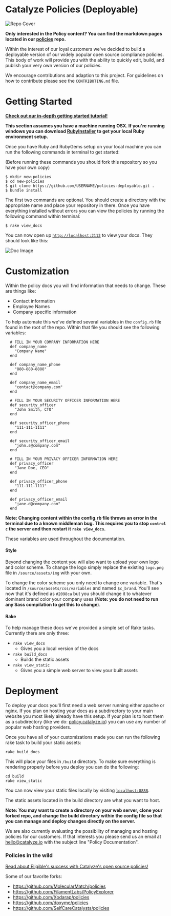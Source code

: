 # Catalyze Policies (Deployable)

![Repo Cover](http://i.imgur.com/D8sq8ex.png)

**Only interested in the Policy content? You can find the markdown pages located in our [policies](https://github.com/catalyzeio/policies) repo.**

Within the interest of our loyal customers we've decided to build a deployable version of our widely popular open source compliance policies. This body of work will provide you with the ability to quickly edit, build, and publish your very own version of our policies.

We encourage contributions and adaption to this project. For guidelines on how to contribute please see the `CONTRIBUTING.md` file.

# Getting Started

[**Check out our in-depth getting started tutorial!**](https://github.com/catalyzeio/policies-deployable/wiki/Getting-Started-Tutorial)

**This section assumes you have a machine running OSX. If you're running windows you can download [RubyInstaller](http://rubyinstaller.org/) to get your local Ruby environment setup.**

Once you have Ruby and RubyGems setup on your local machine you can run the following commands in terminal to get started:

(Before running these commands you should fork this repository so you have your own copy)

```
$ mkdir new-policies
$ cd new-policies
$ git clone https://github.com/USERNAME/policies-deployable.git .
$ bundle install
```

The first two commands are optional. You should create a directory with the appropriate name and place your repository in there. Once you have everything installed without errors you can view the policies by running the following command within terminal:

```
$ rake view_docs
```

You can now open up [`http://localhost:2113`](http://localhost:2113) to view your docs. They should look like this:

![Doc Image](http://i.imgur.com/Jg2vpK7.png)


# Customization

Within the policy docs you will find information that needs to change. These are things like:

- Contact information
- Employee Names
- Company specific information

To help automate this we've defined several variables in the `config.rb` file found in the root of the repo. Within that file you should see the following variables:

```
  # FILL IN YOUR COMPANY INFORMATION HERE
  def company_name
    "Company Name"
  end

  def company_name_phone
    "888-888-8888"
  end

  def company_name_email
    "contact@company.com"
  end

  # FILL IN YOUR SECURITY OFFICER INFORMATION HERE
  def security_officer
    "John Smith, CTO"
  end

  def security_officer_phone
    "111-111-1111"
  end

  def security_officer_email
    "john.s@company.com"
  end

  # FILL IN YOUR PRIVACY OFFICER INFORMATION HERE
  def privacy_officer
    "Jane Doe, CEO"
  end

  def privacy_officer_phone
    "111-111-1111"
  end

  def privacy_officer_email
    "jane.d@company.com"
  end
```

**Note: Changing content within the config.rb file throws an error in the terminal due to a known middleman bug. This requires you to stop `control c` the server and then restart it `rake view_docs`.**

These variables are used throughout the documentation.

#### Style

Beyond changing the content you will also want to upload your own logo and color scheme. To change the logo simply replace the existing `logo.png` file in `/source/assets/img` with your own.

To change the color scheme you only need to change one variable. That's located in `/source/assets/css/variables` and named `$c_brand`. You'll see now that it's defined as `#2098ca` but you should change it to whatever dominant brand color your company uses (**Note: you do not need to run any Sass compilation to get this to change**).

#### Rake

To help manage these docs we've provided a simple set of Rake tasks. Currently there are only three:

- `rake view_docs`
  - Gives you a local version of the docs
- `rake build_docs`
  - Builds the static assets
- `rake view_static`
  - Gives you a simple web server to view your built assets

# Deployment

To deploy your docs you'll first need a web server running either apache or nginx. If you plan on hosting your docs as a subdirectory to your main website you most likely already have this setup. If your plan is to host them as a subdirectory (like we do: [policy.catalyze.io](https://policy.catalyze.io)) you can use any number of popular web hosting providers.

Once you have all of your customizations made you can run the following rake task to build your static assets:

`rake build_docs`

This will place your files in `/build` directory. To make sure everything is rendering properly before you deploy you can do the following:

```
cd build
rake view_static
```

You can now view your static files locally by visiting [`localhost:8888`](http://localhost:8888).

The static assets located in the build directory are what you want to host.

**Note: You may want to create a directory on your web server, clone your forked repo, and change the build directory within the config file so that you can manage and deploy changes directly on the server.**

We are also currently evaluating the possibility of managing and hosting policies for our customers. If that interests you please send us an email at [hello@catalyze.io](mailto:hello@catalyze.io) with the subject line "Policy Documentation".

### Policies in the wild

[Read about Eligible's success with Catalyze's open source policies!](https://catalyze.io/announcements/catalyze-releases-open-source-policies-and-procedures-to-hasten-healthcare-it-development)

Some of our favorite forks:

- https://github.com/MolecularMatch/policies
- https://github.com/FilamentLabs/PolicyExplorer
- https://github.com/Xodarap/policies
- https://github.com/doxyme/policies
- https://github.com/SelfCareCatalysts/policies
